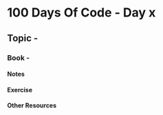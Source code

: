 # 100 Days Of Code - Day x
## Topic - 
### Book - 

#### Notes


#### Exercise



#### Other Resources